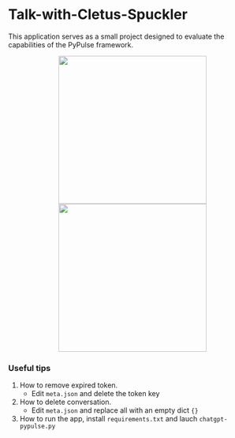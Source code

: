 ﻿# Talk-with-Cletus-Spuckler

This application serves as a small project designed to evaluate the capabilities of the PyPulse framework.

<div align="center">
<img src="https://github.com/zabbix-byte/Talk-with-Cletus-Spuckler/assets/67012651/9d840561-7d41-41fb-b54c-121c5f26cfac" width="300px">
<img src="https://github.com/zabbix-byte/Talk-with-Cletus-Spuckler/assets/67012651/0f2e1fd1-9d2b-4dba-9e3c-0ed6a25e1811" width="300px">
</div>

### Useful tips

1. How to remove expired token.
    - Edit `meta.json` and delete the token key
2. How to delete conversation.
    - Edit `meta.json` and replace all with an empty dict `{}`
3. How to run the app, install `requirements.txt` and lauch `chatgpt-pypulse.py`
